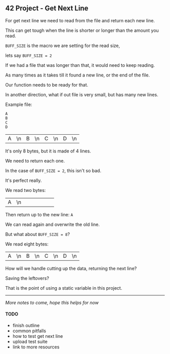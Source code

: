 ## 42 Project - Get Next Line

For get next line we need to read from the file and return each new line.

This can get tough when the line is shorter or longer than the amount you read.

`BUFF_SIZE` is the macro we are setting for the read size,

lets say `BUFF_SIZE = 2`

If we had a file that was longer than that, it would need to keep reading.

As many times as it takes till it found a new line, or the end of the file.

Our function needs to be ready for that.

In another direction, what if out file is very small, but has many new lines.

Example file:
```
A
B
C
D
```
<table>
<tr>
<td>A</td>
<td>\n</td>
<td>B</td>
<td>\n</td>
<td>C</td>
<td>\n</td>
<td>D</td>
<td>\n</td>
</tr>
</table>

It's only 8 bytes, but it is made of 4 lines.

We need to return each one. 

In the case of `BUFF_SIZE = 2`, this isn't so bad.

It's perfect really.

We read two bytes:

<table>
<tr>
<td>A</td>
<td>\n</td>
<td> </td>
<td> </td>
<td> </td>
<td> </td>
<td> </td>
<td> </td>
</tr>
</table>

Then return up to the new line: `A`

We can read again and overwrite the old line.

But what about `BUFF_SIZE = 8`?

We read eight bytes:

<table>
<tr>
<td>A</td>
<td>\n</td>
<td>B</td>
<td>\n</td>
<td>C</td>
<td>\n</td>
<td>D</td>
<td>\n</td>
</tr>
</table>

How will we handle cutting up the data, returning the next line?

Saving the leftovers?

That is the point of using a static variable in this project.

---
*More notes to come, hope this helps for now*

#### TODO

* finish outline
* common pitfalls
* how to test get next line
* upload test suite
* link to more resources
